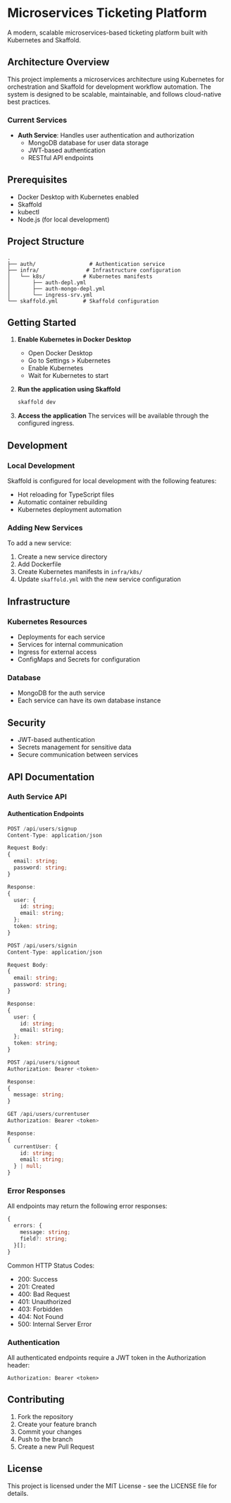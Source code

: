 # Microservices Ticketing Platform

A modern, scalable microservices-based ticketing platform built with Kubernetes and Skaffold.

## Architecture Overview

This project implements a microservices architecture using Kubernetes for orchestration and Skaffold for development workflow automation. The system is designed to be scalable, maintainable, and follows cloud-native best practices.

### Current Services

- **Auth Service**: Handles user authentication and authorization
  - MongoDB database for user data storage
  - JWT-based authentication
  - RESTful API endpoints

## Prerequisites

- Docker Desktop with Kubernetes enabled
- Skaffold
- kubectl
- Node.js (for local development)

## Project Structure

```
.
├── auth/                 # Authentication service
├── infra/               # Infrastructure configuration
│   └── k8s/            # Kubernetes manifests
│       ├── auth-depl.yml
│       ├── auth-mongo-depl.yml
│       └── ingress-srv.yml
└── skaffold.yml        # Skaffold configuration
```

## Getting Started

1. **Enable Kubernetes in Docker Desktop**
   - Open Docker Desktop
   - Go to Settings > Kubernetes
   - Enable Kubernetes
   - Wait for Kubernetes to start

2. **Run the application using Skaffold**
   ```bash
   skaffold dev
   ```

3. **Access the application**
   The services will be available through the configured ingress.

## Development

### Local Development

Skaffold is configured for local development with the following features:
- Hot reloading for TypeScript files
- Automatic container rebuilding
- Kubernetes deployment automation

### Adding New Services

To add a new service:
1. Create a new service directory
2. Add Dockerfile
3. Create Kubernetes manifests in `infra/k8s/`
4. Update `skaffold.yml` with the new service configuration

## Infrastructure

### Kubernetes Resources

- Deployments for each service
- Services for internal communication
- Ingress for external access
- ConfigMaps and Secrets for configuration

### Database

- MongoDB for the auth service
- Each service can have its own database instance

## Security

- JWT-based authentication
- Secrets management for sensitive data
- Secure communication between services

## API Documentation

### Auth Service API

#### Authentication Endpoints

```typescript
POST /api/users/signup
Content-Type: application/json

Request Body:
{
  email: string;
  password: string;
}

Response:
{
  user: {
    id: string;
    email: string;
  };
  token: string;
}
```

```typescript
POST /api/users/signin
Content-Type: application/json

Request Body:
{
  email: string;
  password: string;
}

Response:
{
  user: {
    id: string;
    email: string;
  };
  token: string;
}
```

```typescript
POST /api/users/signout
Authorization: Bearer <token>

Response:
{
  message: string;
}
```

```typescript
GET /api/users/currentuser
Authorization: Bearer <token>

Response:
{
  currentUser: {
    id: string;
    email: string;
  } | null;
}
```

### Error Responses

All endpoints may return the following error responses:

```typescript
{
  errors: {
    message: string;
    field?: string;
  }[];
}
```

Common HTTP Status Codes:
- 200: Success
- 201: Created
- 400: Bad Request
- 401: Unauthorized
- 403: Forbidden
- 404: Not Found
- 500: Internal Server Error

### Authentication

All authenticated endpoints require a JWT token in the Authorization header:
```
Authorization: Bearer <token>
```

## Contributing

1. Fork the repository
2. Create your feature branch
3. Commit your changes
4. Push to the branch
5. Create a new Pull Request

## License

This project is licensed under the MIT License - see the LICENSE file for details. 